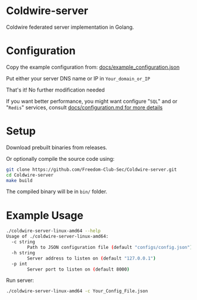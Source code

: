# Coldwire-server
Coldwire federated server implementation in Golang. 

# Configuration
Copy the example configuration from: [docs/example_configuration.json](https://github.com/Freedom-Club-Sec/Coldwire-server/blob/main/docs/example_config.json)

Put either your server DNS name or IP in `Your_domain_or_IP`

That's it! No further modification needed

If you want better performance, you might want configure "`SQL`" and or "`Redis`" services, 
consult [docs/configuration.md for more details](https://github.com/Freedom-Club-Sec/Coldwire-server/blob/main/docs/configuration.md)


# Setup

Download prebuilt binaries from releases.

Or optionally compile the source code using:
```bash
git clone https://github.com/Freedom-Club-Sec/Coldwire-server.git
cd Coldwire-server
make build
```
The compiled binary will be in `bin/` folder.

# Example Usage

```bash
./coldwire-server-linux-amd64 --help
Usage of ./coldwire-server-linux-amd64:
  -c string
        Path to JSON configuration file (default "configs/config.json")
  -h string
        Server address to listen on (default "127.0.0.1")
  -p int
        Server port to listen on (default 8000)
```


Run server:

```bash
./coldwire-server-linux-amd64 -c Your_Config_File.json
```
